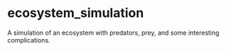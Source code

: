 # ecosystem_simulation
A simulation of an ecosystem with predators, prey, and some interesting complications.

